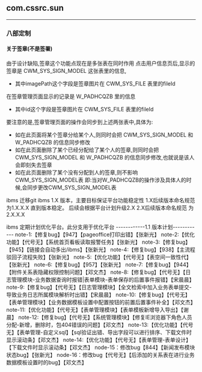 ## com.cssrc.sun

---
### 八部定制
#### 关于签章(不是签署)
由于设计缺陷,签章这个功能点现在是多张表在同时作用
点击用户信息页后,显示的签章是 CWM_SYS_SIGN_MODEL 这张表里的信息,
 - 其中imagePath这个字段是签章图片在 CWM_SYS_FILE 表里的fileId
 
 在签章管理页面显示的记录是 W_PADHCQZB 里的信息
  - 其中id这个字段是签章图片在 CWM_SYS_FILE 表里的fileId
  
  要注意的是,签章管理页面的操作会同步到上述两张表中,具体为:
  - 如在此页面将某个签章分给某个人,则同时会把 CWM_SYS_SIGN_MODEL 和 W_PADHCQZB 的信息同步修改
  - 如在此页面删除了某个已经分配给了某个人的签章,则同时会把 CWM_SYS_SIGN_MODEL 和 W_PADHCQZB 的信息同步修改,也就说是该人会即刻失去签章
  - 如在此页面删除了某个没有分配到人的签章,则不影响CWM_SYS_SIGN_MODEL表
  即:当对W_PADHCQZB的操作涉及具体人的时候,会同步更改CWM_SYS_SIGN_MODEL表
 








ibms 迁移git
ibms 1.X 版本，主要目标保证平台功能稳定性
1.X后续版本命名规范 为1.X.X.X
直到版本稳定。
后续会根据平台计划升级2.X
2.X后续版本命名规范 为2.X.X.X

ibms 定期计划优化平台。此分支用于优化平台
------------1.1 版本计划------------
note-1:【修复bug】【947】【pageoffice打印出错】【张新光】 
note-2:【优化功能】【代号无】【系统首页看板读取报警任务】【张新光】 
note-3:【修复bug】【945】【链接会自动多出/ibms】【张新光】
note-4:【修复bug】【938】【主流程驳回子流程失败】【张新光】
note-5:【优化功能】【代号无】【表空间一致性代】【张新光】
note-6:【修复bug】【957】【张新光】
note-7:【修复bug】【944】【附件关系表隐藏权限控制问题】【邓文杰】
note-8:【修复bug】【代号无】【日志管理模块-业务数据查询时报错|表单模块-表单保存的后置事件报错】【宋晨晨】
note-9:【修复bug】【代号无】【日志管理模块】【全文检索中加入业务表单提交-导致业务日志所属模块解析时出错】【宋晨晨】
note-10:【修复bug】【代号无】【表单管理模块】【业务数据模板设置中配置按钮的前置后置事件补全】【邓文杰】
note-11:【优化功能】【代号无】【表单管理模块】【表单模板新增导入导出】【谢晨】
note-12:【修复bug】【代号无】【系统管理模块】【修复IE浏览器下角色人员分配-新增，删除时，包404错误的问题】【邓文杰】
note-13:【优化功能】【代号无】【表单管理-自定义sql】【sql验证出错、导出字段可以进行排序、下载文件时显示滚动条】【邓文杰】
note-14:【优化功能】【代号无】【表单管理-表单设计】【下载文件时显示滚动条】【邓文杰】
node-15：修改bug【844】【新闻发布模块状态bug】【张新光】
node-16：修改bug【代号无】【后添加的关系表在进行业务数据模板设置时的bug】【邓文杰】